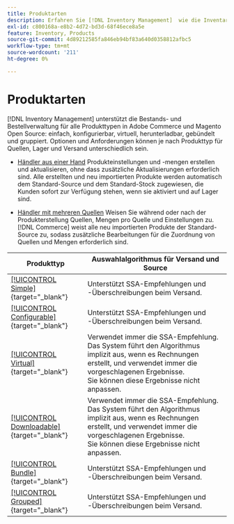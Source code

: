 ```yaml
---
title: Produktarten
description: Erfahren Sie [!DNL Inventory Management]  wie die Inventar- und Bestellverwaltung für alle Adobe Commerce- und Magento Open Source-Produkttypen unterstützt.
exl-id: c800168a-e8b2-4d72-bd3d-68f46ece8a5e
feature: Inventory, Products
source-git-commit: 4d89212585fa846eb94bf83a640d0358812afbc5
workflow-type: tm+mt
source-wordcount: '211'
ht-degree: 0%

---
```


# Produktarten

[!DNL Inventory Management] unterstützt die Bestands- und Bestellverwaltung für alle Produkttypen in Adobe Commerce und Magento Open Source: einfach, konfigurierbar, virtuell, herunterladbar, gebündelt und gruppiert. Optionen und Anforderungen können je nach Produkttyp für Quellen, Lager und Versand unterschiedlich sein.

- [Händler aus einer Hand](merchant-sourcing.md#single-source-merchants) Produkteinstellungen und -mengen erstellen und aktualisieren, ohne dass zusätzliche Aktualisierungen erforderlich sind. Alle erstellten und neu importierten Produkte werden automatisch dem Standard-Source und dem Standard-Stock zugewiesen, die Kunden sofort zur Verfügung stehen, wenn sie aktiviert und auf Lager sind.

- [Händler mit mehreren Quellen](merchant-sourcing.md#multi-source-merchants) Weisen Sie während oder nach der Produkterstellung Quellen, Mengen pro Quelle und Einstellungen zu. [!DNL Commerce] weist alle neu importierten Produkte der Standard-Source zu, sodass zusätzliche Bearbeitungen für die Zuordnung von Quellen und Mengen erforderlich sind.

| Produkttyp | Auswahlalgorithmus für Versand und Source |
|--|--|
| [[!UICONTROL Simple]](../catalog/product-create-simple.md){target="_blank"} | Unterstützt SSA-Empfehlungen und -Überschreibungen beim Versand. |
| [[!UICONTROL Configurable]](../catalog/product-create-configurable.md){target="_blank"} | Unterstützt SSA-Empfehlungen und -Überschreibungen beim Versand. |
| [[!UICONTROL Virtual]](../catalog/product-create-virtual.md){target="_blank"} | Verwendet immer die SSA-Empfehlung. Das System führt den Algorithmus implizit aus, wenn es Rechnungen erstellt, und verwendet immer die vorgeschlagenen Ergebnisse.<br/>Sie können diese Ergebnisse nicht anpassen. |
| [[!UICONTROL Downloadable]](../catalog/product-create-downloadable.md){target="_blank"} | Verwendet immer die SSA-Empfehlung. Das System führt den Algorithmus implizit aus, wenn es Rechnungen erstellt, und verwendet immer die vorgeschlagenen Ergebnisse. <br/>Sie können diese Ergebnisse nicht anpassen. |
| [[!UICONTROL Bundle]](../catalog/product-create-bundle.md){target="_blank"} | Unterstützt SSA-Empfehlungen und -Überschreibungen beim Versand. |
| [[!UICONTROL Grouped]](../catalog/product-create-grouped.md){target="_blank"} | Unterstützt SSA-Empfehlungen und -Überschreibungen beim Versand. |
